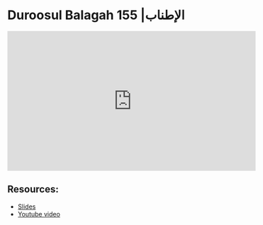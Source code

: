 # Duroosul Balagah 155 |الإطناب
                
<iframe width="560" height="315" src="https://www.youtube-nocookie.com/embed/iyutld3X4Vo?start=0" frameborder="0" allow="accelerometer; autoplay; encrypted-media; gyroscope; picture-in-picture" allowfullscreen="allowfullscreen">
</iframe><BR>

## Resources:
- [Slides](https://github.com/arshare/resources_balagha_pdfs)
- [Youtube video](https://www.youtube.com/watch?v=iyutld3X4Vo&list=PLzn0qdi6JpdvvXVuJ7kIusNquSxeyKJvc)

